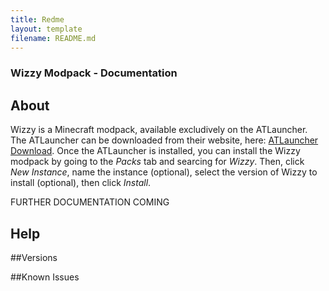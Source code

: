 ```yaml
---
title: Redme
layout: template
filename: README.md
--- 
```


### Wizzy Modpack - Documentation

## About
Wizzy is a Minecraft modpack, available excludively on the ATLauncher.
The ATLauncher can be downloaded from their website, here: [ATLauncher Download](https://atlauncher.com/downloads).
Once the ATLauncher is installed, you can install the Wizzy modpack by going to the _Packs_ tab and searcing for _Wizzy_.
Then, click _New Instance_, name the instance (optional), select the version of Wizzy to install (optional), then click _Install_.

FURTHER DOCUMENTATION COMING


## Help

##Versions

##Known Issues
